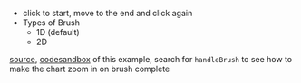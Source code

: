 - click to start, move to the end and click again
- Types of Brush
	- 1D (default)
	- 2D

[source](https://github.com/backenddevplus/react-stockcharts/blob/master/docs/lib/charts/CandleStickChartWithBrush.js), [codesandbox](https://codesandbox.io/s/github/backenddevplus/react-stockcharts-examples2/tree/master/examples/CandleStickChartWithBrush)
 of this example, search for `handleBrush` to see how to make the chart zoom in on brush complete
